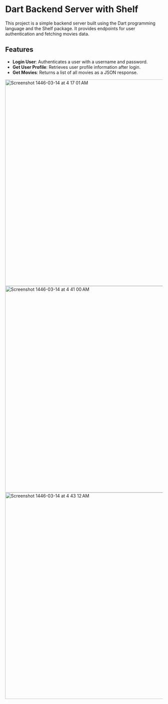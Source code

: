 # Dart Backend Server with Shelf

This project is a simple backend server built using the Dart programming language and the Shelf package. It provides endpoints for user authentication and fetching movies data.

## Features

- **Login User**: Authenticates a user with a username and password.
- **Get User Profile**: Retrieves user profile information after login.
- **Get Movies**: Returns a list of all movies as a JSON response.

<img width="658" alt="Screenshot 1446-03-14 at 4 17 01 AM" src="https://github.com/user-attachments/assets/6e7533bc-d963-4508-9b2a-37a2d81e9736">


<img width="658" alt="Screenshot 1446-03-14 at 4 41 00 AM" src="https://github.com/user-attachments/assets/42addb93-5355-473a-8299-ef49d7e182ce">


<img width="658" alt="Screenshot 1446-03-14 at 4 43 12 AM" src="https://github.com/user-attachments/assets/81f5ca6f-31b9-4e28-bad1-f1c4c4fd3ddf">
